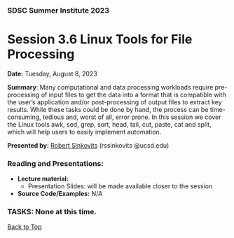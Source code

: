 ### SDSC Summer Institute 2023
# Session 3.6 Linux Tools for File Processing

**Date:** Tuesday, August 8, 2023

**Summary**: Many computational and data processing workloads require pre-processing of input files to get the data into a format that is compatible with the user’s application and/or post-processing of output files to extract key results. While these tasks could be done by hand, the process can be time-consuming, tedious and, worst of all, error prone. In this session we cover the Linux tools awk, sed, grep, sort, head, tail, cut, paste, cat and split, which will help users to easily implement automation.

**Presented by:** [Robert Sinkovits](https://www.sdsc.edu/research/researcher_spotlight/sinkovits_robert.html) (rssinkovits @ucsd.edu) 

### Reading and Presentations:
* **Lecture material:**
   * Presentation Slides: will be made available closer to the session
* **Source Code/Examples:** N/A

### TASKS: None at this time.

[Back to Top](#top)

